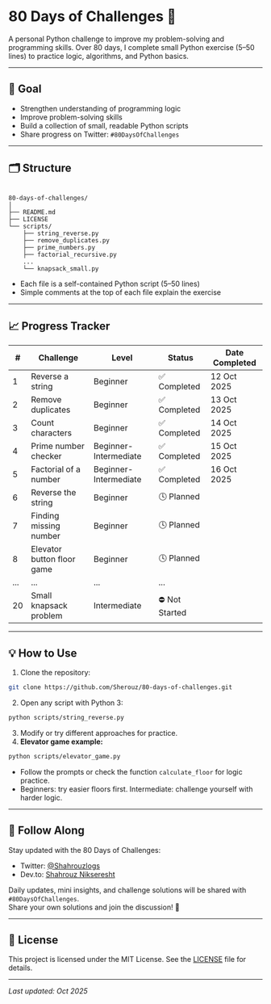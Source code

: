 # 80 Days of Challenges 🐍

A personal Python challenge to improve my problem-solving and programming skills.
Over 80 days, I complete small Python exercise (5–50 lines) to practice logic, algorithms, and Python basics.

---

## 📌 Goal

- Strengthen understanding of programming logic
- Improve problem-solving skills
- Build a collection of small, readable Python scripts
- Share progress on Twitter: `#80DaysOfChallenges`

---

## 🗂️ Structure

```

80-days-of-challenges/
│
├── README.md
├── LICENSE
└── scripts/
    ├── string_reverse.py
    ├── remove_duplicates.py
    ├── prime_numbers.py
    ├── factorial_recursive.py
    ...
    └── knapsack_small.py

```

- Each file is a self-contained Python script (5–50 lines)
- Simple comments at the top of each file explain the exercise

---

## 📈 Progress Tracker

| #   | Challenge                  | Level                 | Status         | Date Completed |
| --- | ---------------------------| --------------------- | -------------- | -------------- |
| 1   | Reverse a string           | Beginner              | ✅ Completed   | 12 Oct 2025    |
| 2   | Remove duplicates          | Beginner              | ✅ Completed   | 13 Oct 2025    |
| 3   | Count characters           | Beginner              | ✅ Completed   | 14 Oct 2025    |
| 4   | Prime number checker       | Beginner-Intermediate | ✅ Completed   | 15 Oct 2025    |
| 5   | Factorial of a number      | Beginner-Intermediate | ✅ Completed   | 16 Oct 2025    |
| 6   | Reverse the string         | Beginner              | 🕓 Planned     |                |
| 7   | Finding missing number     | Beginner              | 🕓 Planned     |                |
| 8   | Elevator button floor game | Beginner              | 🕓 Planned     |                |
| ... | ...                        | ...                   | ...             |                |
| 20  | Small knapsack problem     | Intermediate          | ⛔ Not Started |                |

---

## 💡 How to Use

1. Clone the repository:

```bash
git clone https://github.com/Sherouz/80-days-of-challenges.git
```

2. Open any script with Python 3:

```bash
python scripts/string_reverse.py
```

3. Modify or try different approaches for practice.
4. **Elevator game example:**

```bash
python scripts/elevator_game.py
```

* Follow the prompts or check the function `calculate_floor` for logic practice.
* Beginners: try easier floors first. Intermediate: challenge yourself with harder logic.
---

## 🔗 Follow Along

Stay updated with the 80 Days of Challenges:

- Twitter: [@Shahrouzlogs](https://x.com/Shahrouzlogs/)
- Dev.to: [Shahrouz Nikseresht](https://dev.to/shahrouzlogs/)

Daily updates, mini insights, and challenge solutions will be shared with `#80DaysOfChallenges`.  
Share your own solutions and join the discussion! 🚀

---

## 📝 License

This project is licensed under the MIT License. See the [LICENSE](LICENSE) file for details.

---

*Last updated: Oct 2025*
